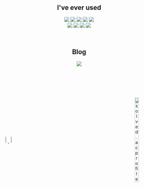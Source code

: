 
<div align="center">
  <br>
  <br>

  

 ## I've ever used
  <img src="https://img.shields.io/badge/Linux-FCC624?style=stylefor-the-badge&logo=Linux&logoColor=000000"/>
  <img src="https://img.shields.io/badge/AWS-232F3E?style=stylefor-the-badge&logo=Amazon Web Services&logoColor=FAFAFA"/>
  <img src="https://img.shields.io/badge/GCP-4285F4?stylefor-the-badge&logo=Google Cloud&logoColor=FAFAFA"/>
 <!-- <img src="https://img.shields.io/badge/Apache-D22128?stylefor-the-badge&logo=Apache&logoColor=FAFAFA"/> --!>
 <!-- <img src="https://img.shields.io/badge/Tomcat-F8DC75?stylefor-the-badge&logo=Apache Tomcat&logoColor=000000"/> --!>
  <img src="https://img.shields.io/badge/Docker-2496ED?style=stylefor-the-badge&logo=Docker&logoColor=FAFAFA"/>
  <img src="https://img.shields.io/badge/Kubernetes-326CE5?style=stylefor-the-badge&logo=Kubernetes&logoColor=FAFAFA"/>
 <!-- <img src="https://img.shields.io/badge/Fastify-000000?style=stylefor-the-badge&logo=Fastify&logoColor=FAFAFA"/> --!>
 <!-- <img src="https://img.shields.io/badge/Express-000000?style=stylefor-the-badge&logo=Express&logoColor=FAFAFA"/> --!>
 <!-- <img src="https://img.shields.io/badge/Postman-FF6C37?style=stylefor-the-badge&logo=Postman&logoColor=FAFAFA"/> --!>
   <br>
  <img src="https://img.shields.io/badge/Python-3776AB?style=stylefor-the-badge&logo=Python&logoColor=FAFAFA"/> 
 <!-- <img src="https://img.shields.io/badge/SpringBoot-6DB33F?style=stylefor-the-badge&logo=Spring Boot&logoColor=FAFAFA"/> --!>
 <!-- <img src="https://img.shields.io/badge/ArgoCD-EF7B4D?style=stylefor-the-badge&logo=Argo&logoColor=FAFAFA"/> --!>
  <img src="https://img.shields.io/badge/GitHub Actions-2088FF?style=stylefor-the-badge&logo=GitHub Actions&logoColor=FAFAFA"/>
 <!-- <img src="https://img.shields.io/badge/Grafana-F46800?style=stylefor-the-badge&logo=Grafana&logoColor=FAFAFA"/> --!>
 <!-- <img src="https://img.shields.io/badge/JavaScript-F7DF1E?style=stylefor-the-badge&logo=JavaScript&logoColor=000000"/> --!>
 <!-- <img src="https://img.shields.io/badge/MongoDB-47A248?style=stylefor-the-badge&logo=MongoDB&logoColor=FAFAFA"/> --!>
 <!-- <img src="https://img.shields.io/badge/MySQL-4479A1?style=stylefor-the-badge&logo=MySQL&logoColor=FAFAFA"/>
 <!-- <img src="https://img.shields.io/badge/NGINX-009639?style=stylefor-the-badge&logo=NGINX&logoColor=FAFAFA"/> --!>
 <!-- <img src="https://img.shields.io/badge/Node.js-339933?style=stylefor-the-badge&logo=Node.js&logoColor=FAFAFA"/> --!>
 <!-- <img src="https://img.shields.io/badge/Serverless-FD5750?style=stylefor-the-badge&logo=Serverless&logoColor=FAFAFA"/> --!>
  <img src="https://img.shields.io/badge/Terraform-7B42BC?style=stylefor-the-badge&logo=Terraform&logoColor=FAFAFA"/>
  <img src="https://img.shields.io/badge/VS Code-007ACC?style=stylefor-the-badge&logo=Visual Studio Code&logoColor=FAFAFA"/>
  
  <br>
  <br>
  <br>

  
  ## Blog
  <a href="https://junnn0021.github.io/">
    <img 
        src="http://img.shields.io/badge/-GitHub.io-222222?style=stylefor-the-badge&logo=github&logoColor=FAFAFA&link=https://www.instagram.com/js.xee/"/>
  </a>
  <p>
  <a href="https://velog.io/@junnn0021">
   <!-- <img 
        src="http://img.shields.io/badge/-Velog-20C997?style=stylefor-the-badge&logo=Velog&logoColor=FAFAFA&link=https://velog.io/@junnn0021"/>
  </a> --!>






  <br>
  <br>
  <br>
  <br>

<div style="display: flex; flex-wrap: wrap; justify-content: space-between; align-items: center; margin: 20px 0;">
  <img src="https://github-readme-stats.vercel.app/api/top-langs/?username=junnn0021&layout=compact" style="width: 32%; max-width: 350px; margin-bottom: 20px;">
  <img src="https://github-readme-stats.vercel.app/api?username=junnn0021&count_private=true&show_icons=true" style="width: 32%; max-width: 350px; margin-bottom: 20px;">
  <a href="https://solved.ac/junnn0021">
    <img src="http://mazassumnida.wtf/api/v2/generate_badge?boj=junnn0021" alt="solved.ac profile" style="width: 32%; max-width: 350px; margin-bottom: 20px;">




  

</div>




  


